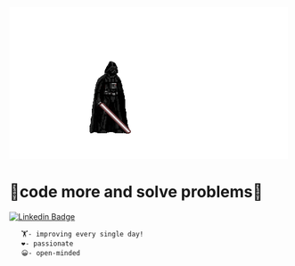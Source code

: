 ![effect](starwars.gif)
<div>
  <h1>👾code more and solve problems👾</h1>
    </div>

 [![Linkedin Badge](https://img.shields.io/badge/-LinkedIn-blue?style=flat-square&logo=Linkedin&logoColor=white&link=https://www.linkedin.com/in/gustavo-henrique-do-espirito-santo)](https://www.linkedin.com/in/gustavo-henrique-do-espirito-santo)
    
    
    
    
    
    
    
    
    
    
    
    
```bash
   🏋️- improving every single day!
   ❤️- passionate
   😀- open-minded
```
